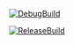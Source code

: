 [![DebugBuild](https://github.com/Fukuda097548205980248520795274/MugenEngine/actions/workflows/DebugBuild.yml/badge.svg)](https://github.com/Fukuda097548205980248520795274/MugenEngine/actions/workflows/DebugBuild.yml)

[![ReleaseBuild](https://github.com/Fukuda097548205980248520795274/MugenEngine/actions/workflows/ReleaseBuild.yml/badge.svg)](https://github.com/Fukuda097548205980248520795274/MugenEngine/actions/workflows/ReleaseBuild.yml)
